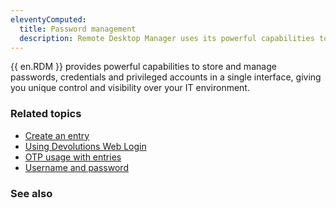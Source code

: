 ```yaml
---
eleventyComputed:
  title: Password management
  description: Remote Desktop Manager uses its powerful capabilities to store and manage all passwords, credentials and privileged accounts in a safe and secure password vault, providing incomparable control and visibility over your IT environment.
---
```


{{ en.RDM }} provides powerful capabilities to store and manage passwords, credentials and privileged accounts in a single interface, giving you unique control and visibility over your IT environment. 

### Related topics  

* [Create an entry](https://docs.devolutions.net/rdm/windows/commands/administration/settings/system-settings/application/offline/)  
* [Using Devolutions Web Login](https://docs.devolutions.net/rdm/windows/dwl/using-devolutions-web-login/)
* [OTP usage with entries](https://docs.devolutions.net/kb/remote-desktop-manager/how-to-articles/otp-usage-entries/)  
* [Username and password](https://docs.devolutions.net/rdm/windows/support-resources/lexicon/#credential-entry)    

### See also  
